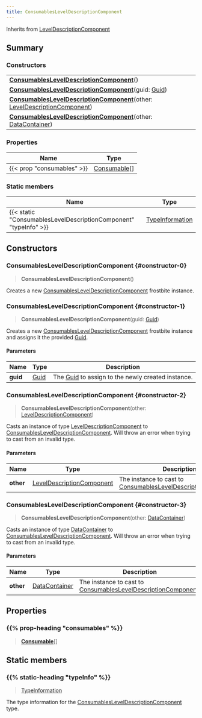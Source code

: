 ```yaml
---
title: ConsumablesLevelDescriptionComponent
---
```


Inherits from 
[LevelDescriptionComponent](/vext/ref/fb/leveldescriptioncomponent)

## Summary
### Constructors
| |
| ----------- |
| **[ConsumablesLevelDescriptionComponent](#constructor-0)**() |
| **[ConsumablesLevelDescriptionComponent](#constructor-1)**(guid: [Guid](/vext/ref/shared/class/guid)) |
| **[ConsumablesLevelDescriptionComponent](#constructor-2)**(other: [LevelDescriptionComponent](/vext/ref/fb/leveldescriptioncomponent)) |
| **[ConsumablesLevelDescriptionComponent](#constructor-3)**(other: [DataContainer](/vext/ref/shared/class/datacontainer)) |

### Properties
| Name | Type |
| ---- | ---- |
| {{< prop "consumables" >}} | [Consumable](/vext/ref/fb/consumable)[] |

### Static members
| Name | Type |
| ---- | ---- |
| {{< static "ConsumablesLevelDescriptionComponent" "typeInfo" >}} | [TypeInformation](/vext/ref/shared/class/typeinformation) |

## Constructors
### ConsumablesLevelDescriptionComponent {#constructor-0}
> **ConsumablesLevelDescriptionComponent**()

Creates a new [ConsumablesLevelDescriptionComponent](/vext/ref/fb/consumablesleveldescriptioncomponent) frostbite instance.

### ConsumablesLevelDescriptionComponent {#constructor-1}
> **ConsumablesLevelDescriptionComponent**(guid: [Guid](/vext/ref/shared/class/guid))

Creates a new [ConsumablesLevelDescriptionComponent](/vext/ref/fb/consumablesleveldescriptioncomponent) frostbite instance and assigns it the provided [Guid](/vext/ref/shared/class/guid).

#### Parameters
| Name | Type | Description |
| ---- | ---- | ----------- |
| **guid** | [Guid](/vext/ref/shared/class/guid) | The [Guid](/vext/ref/shared/class/guid) to assign to the newly created instance. |

### ConsumablesLevelDescriptionComponent {#constructor-2}
> **ConsumablesLevelDescriptionComponent**(other: [LevelDescriptionComponent](/vext/ref/fb/leveldescriptioncomponent))

Casts an instance of type [LevelDescriptionComponent](/vext/ref/fb/leveldescriptioncomponent) to [ConsumablesLevelDescriptionComponent](/vext/ref/fb/consumablesleveldescriptioncomponent). Will throw an error when trying to cast from an invalid type.

#### Parameters
| Name | Type | Description |
| ---- | ---- | ----------- |
| **other** | [LevelDescriptionComponent](/vext/ref/fb/leveldescriptioncomponent) | The instance to cast to [ConsumablesLevelDescriptionComponent](/vext/ref/fb/consumablesleveldescriptioncomponent). |

### ConsumablesLevelDescriptionComponent {#constructor-3}
> **ConsumablesLevelDescriptionComponent**(other: [DataContainer](/vext/ref/shared/class/datacontainer))

Casts an instance of type [DataContainer](/vext/ref/shared/class/datacontainer) to [ConsumablesLevelDescriptionComponent](/vext/ref/fb/consumablesleveldescriptioncomponent). Will throw an error when trying to cast from an invalid type.

#### Parameters
| Name | Type | Description |
| ---- | ---- | ----------- |
| **other** | [DataContainer](/vext/ref/shared/class/datacontainer) | The instance to cast to [ConsumablesLevelDescriptionComponent](/vext/ref/fb/consumablesleveldescriptioncomponent). |

## Properties
### {{% prop-heading "consumables" %}}
> **[Consumable](/vext/ref/fb/consumable)**[]

## Static members
### {{% static-heading "typeInfo" %}}
> [TypeInformation](/vext/ref/shared/class/typeinformation)

The type information for the [ConsumablesLevelDescriptionComponent](/vext/ref/fb/consumablesleveldescriptioncomponent) type.

